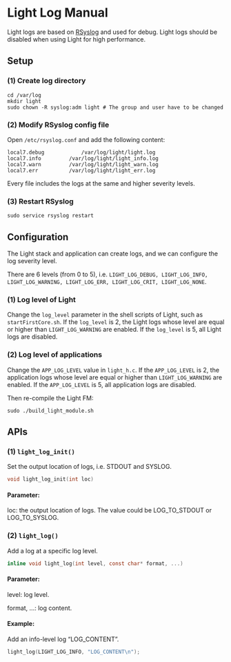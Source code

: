 # Light Log Manual

Light logs are based on [RSyslog](https://www.rsyslog.com/) and used for debug.
Light logs should be disabled when using Light for high performance.


## Setup

### (1) Create log directory
```shell
cd /var/log
mkdir light
sudo chown -R syslog:adm light # The group and user have to be changed
```

### (2) Modify RSyslog config file

Open `/etc/rsyslog.conf` and add the following content:
```shell
local7.debug			/var/log/light/light.log
local7.info			/var/log/light/light_info.log
local7.warn			/var/log/light/light_warn.log
local7.err			/var/log/light/light_err.log
```

Every file includes the logs at the same and higher severity levels.

### (3) Restart RSyslog
```shell
sudo service rsyslog restart
```


## Configuration

The Light stack and application can create logs, and we can configure the log severity level.

There are 6 levels (from 0 to 5), i.e. `LIGHT_LOG_DEBUG, LIGHT_LOG_INFO, LIGHT_LOG_WARNING, LIGHT_LOG_ERR, LIGHT_LOG_CRIT, LIGHT_LOG_NONE`.

### (1) Log level of Light

Change the `log_level` parameter in the shell scripts of Light, such as `startFirstCore.sh`. 
If the `log_level` is 2, the Light logs whose level are equal or higher than `LIGHT_LOG_WARNING` are enabled.
If the `log_level` is 5, all Light logs are disabled. 

### (2) Log level of applications

Change the `APP_LOG_LEVEL` value in `light_h.c`. 
If the `APP_LOG_LEVEL` is 2, the application logs whose level are equal or higher than `LIGHT_LOG_WARNING` are enabled.
If the `APP_LOG_LEVEL` is 5, all application logs are disabled. 

Then re-compile the Light FM:

```shell
sudo ./build_light_module.sh
```


## APIs

### (1) `light_log_init()`
Set the output location of logs, i.e. STDOUT and SYSLOG.

```c
void light_log_init(int loc)
```

#### Parameter:
loc: the output location of logs. The value could be LOG_TO_STDOUT or LOG_TO_SYSLOG.

### (2) `light_log()`
Add a log at a specific log level.

```c
inline void light_log(int level, const char* format, ...)
```

#### Parameter:
level: log level.

format, ...: log content.

#### Example:
Add an info-level log “LOG_CONTENT”.

```c
light_log(LIGHT_LOG_INFO, "LOG_CONTENT\n");
```
